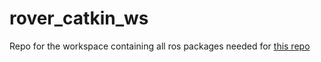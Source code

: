 # rover_catkin_ws

Repo for the workspace containing all ros packages needed for [this repo](https://github.com/ljacqueroud/gym-gazebo)
